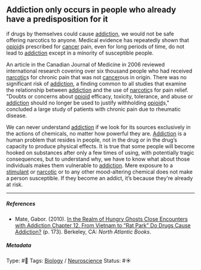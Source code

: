 ## Addiction only occurs in people who already have a predisposition for it

if drugs by themselves could cause [addiction](Addiction.md), we would not be safe offering narcotics to anyone. Medical evidence has repeatedly shown that [opioid]()s prescribed for [cancer]() pain, even for long periods of time, do not lead to [addiction](Addiction.md) except in a minority of susceptible people.

An article in the Canadian Journal of Medicine in 2006 reviewed international research covering over six thousand people who had received [narcotic]()s for chronic pain that was not [cancer]()ous in origin. There was no significant risk of [addiction](Addiction.md), a finding common to all studies that examine the relationship between [addiction](Addiction.md) and the use of [narcotic]()s for pain relief. "Doubts or concerns about [opioid]() efficacy, toxicity, tolerance, and abuse or [addiction](Addiction.md) should no longer be used to justify withholding [opioid]()s," concluded a large study of patients with chronic pain due to rheumatic disease.

We can never understand [addiction](Addiction.md) if we look for its sources exclusively in the actions of chemicals, no matter how powerful they are. [Addiction](Addiction.md) is a human problem that resides in people, not in the drug or in the drug’s capacity to produce physical effects. It is true that some people will become hooked on substances after only a few times of using, with potentially tragic consequences, but to understand why, we have to know what about those individuals makes them vulnerable to [addiction](Addiction.md). Mere exposure to a [stimulant]() or [narcotic]() or to any other mood-altering chemical does not make a person susceptible. If they become an addict, it’s because they're already at risk.

---

##### References

* Mate, Gabor. (2010). [In the Realm of Hungry Ghosts Close Encounters with Addiction Chapter 12. From Vietnam to “Rat Park” Do Drugs Cause Addiction?](In%20the%20Realm%20of%20Hungry%20Ghosts%20Close%20Encounters%20with%20Addiction%20Chapter%2012.%20From%20Vietnam%20to%20%E2%80%9CRat%20Park%E2%80%9D%20Do%20Drugs%20Cause%20Addiction%3F.md) (p. 173). Berkeley, CA: *North Atlantic Books*.

##### Metadata

Type: #🔴 
Tags: [Biology]() / [Neuroscience](Neuroscience.md) 
Status: #☀️ 
